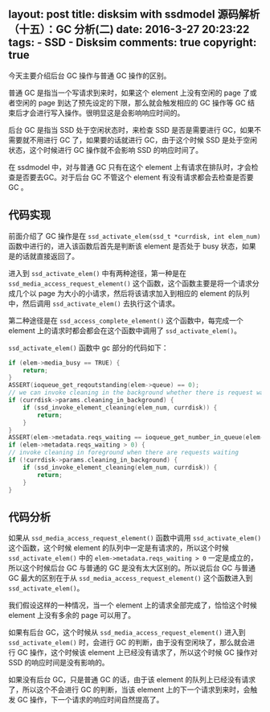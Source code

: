 layout: post
title: disksim with ssdmodel 源码解析（十五）：GC 分析(二)
date: 2016-3-27 20:23:22
tags: 
	- SSD
	- Disksim
comments: true
copyright: true
---

今天主要介绍后台 GC 操作与普通 GC 操作的区别。

普通 GC 是指当一个写请求到来时，如果这个 element 上没有空闲的 page 了或者空闲的 page 到达了预先设定的下限，那么就会触发相应的 GC 操作等 GC 结束后才会进行写入操作。很明显这是会影响响应时间的。

后台 GC 是指当 SSD 处于空闲状态时，来检查 SSD 是否是需要进行 GC，如果不需要就不用进行 GC 了，如果要的话就进行 GC，由于这个时候 SSD 是处于空闲状态，这个时候进行 GC 操作就不会影响 SSD 的响应时间了。

<!--more-->

在 ssdmodel 中，对与普通 GC 只有在这个 element 上有请求在排队时，才会检查是否要去GC。对于后台 GC 不管这个 element 有没有请求都会去检查是否要 GC 。

## 代码实现 ##

前面介绍了 GC 操作是在 `ssd_activate_elem(ssd_t *currdisk, int elem_num)` 函数中进行的，进入该函数后首先是判断该 element 是否处于 busy 状态，如果是的话就直接返回了。

进入到 `ssd_activate_elem()` 中有两种途径，第一种是在 `ssd_media_access_request_element()` 这个函数，这个函数主要是将一个请求分成几个以 page 为大小的小请求，然后将该请求加入到相应的 element 的队列中，然后调用 `ssd_activate_elem()` 去执行这个请求。

第二种途径是在 `ssd_access_complete_element()` 这个函数中，每完成一个 element 上的请求时都会都会在这个函数中调用了 `ssd_activate_elem()`。


`ssd_activate_elem()` 函数中 gc 部分的代码如下：

```C
if (elem->media_busy == TRUE) {
	return;
}
ASSERT(ioqueue_get_reqoutstanding(elem->queue) == 0);
// we can invoke cleaning in the background whether there is request waiting or not
if (currdisk->params.cleaning_in_background) {
	if (ssd_invoke_element_cleaning(elem_num, currdisk)) {
		return;
	}
}
ASSERT(elem->metadata.reqs_waiting == ioqueue_get_number_in_queue(elem->queue));
if (elem->metadata.reqs_waiting > 0) {
// invoke cleaning in foreground when there are requests waiting
if (!currdisk->params.cleaning_in_background) {
	if (ssd_invoke_element_cleaning(elem_num, currdisk)) {
		return;
	}
}
```

## 代码分析 ##

如果从 `ssd_media_access_request_element()` 函数中调用 `ssd_activate_elem()` 这个函数，这个时候 element 的队列中一定是有请求的，所以这个时候 `ssd_activate_elem()` 中的 `elem->metadata.reqs_waiting > 0` 一定是成立的，所以这个时候后台 GC 与普通的 GC 是没有太大区别的。所以说后台 GC 与普通 GC 最大的区别在于从 `ssd_media_access_request_element()` 这个函数进入到 `ssd_activate_elem()`。

我们假设这样的一种情况，当一个 element 上的请求全部完成了，恰恰这个时候 element 上没有多余的 page 可以用了。

如果有后台 GC，这个时候从 `ssd_media_access_request_element()` 进入到 `ssd_activate_elem()` 时，会进行 GC 的判断，由于没有空闲块了，那么就会进行 GC 操作，这个时候该 element 上已经没有请求了，所以这个时候 GC 操作对 SSD 的响应时间是没有影响的。

如果没有后台 GC，只是普通 GC 的话，由于该 element 的队列上已经没有请求了，所以这个不会进行 GC 的判断，当该 element 上的下一个请求到来时，会触发 GC 操作，下一个请求的响应时间自然提高了。